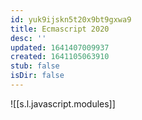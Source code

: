 ```yaml
---
id: yuk9ijskn5t20x9bt9gxwa9
title: Ecmascript 2020
desc: ''
updated: 1641407009937
created: 1641105063910
stub: false
isDir: false
---
```



![[s.l.javascript.modules]]
